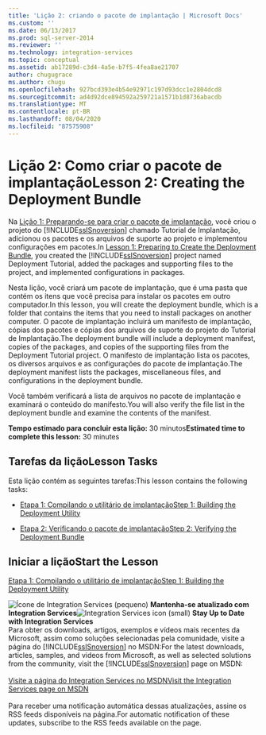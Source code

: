 ```yaml
---
title: 'Lição 2: criando o pacote de implantação | Microsoft Docs'
ms.custom: ''
ms.date: 06/13/2017
ms.prod: sql-server-2014
ms.reviewer: ''
ms.technology: integration-services
ms.topic: conceptual
ms.assetid: ab17289d-c3d4-4a5e-b7f5-4fea8ae21707
author: chugugrace
ms.author: chugu
ms.openlocfilehash: 927bcd393e4b54e92971c197d93dcc1e2804dcd8
ms.sourcegitcommit: ad4d92dce894592a259721a1571b1d8736abacdb
ms.translationtype: MT
ms.contentlocale: pt-BR
ms.lasthandoff: 08/04/2020
ms.locfileid: "87575908"
---
```

# <a name="lesson-2-creating-the-deployment-bundle"></a><span data-ttu-id="17610-102">Lição 2: Como criar o pacote de implantação</span><span class="sxs-lookup"><span data-stu-id="17610-102">Lesson 2: Creating the Deployment Bundle</span></span>
  <span data-ttu-id="17610-103">Na [Lição 1: Preparando-se para criar o pacote de implantação](../integration-services/lesson-1-preparing-to-create-the-deployment-bundle.md), você criou o projeto do [!INCLUDE[ssISnoversion](../includes/ssisnoversion-md.md)] chamado Tutorial de Implantação, adicionou os pacotes e os arquivos de suporte ao projeto e implementou configurações em pacotes.</span><span class="sxs-lookup"><span data-stu-id="17610-103">In [Lesson 1: Preparing to Create the Deployment Bundle](../integration-services/lesson-1-preparing-to-create-the-deployment-bundle.md), you created the [!INCLUDE[ssISnoversion](../includes/ssisnoversion-md.md)] project named Deployment Tutorial, added the packages and supporting files to the project, and implemented configurations in packages.</span></span>  
  
 <span data-ttu-id="17610-104">Nesta lição, você criará um pacote de implantação, que é uma pasta que contém os itens que você precisa para instalar os pacotes em outro computador.</span><span class="sxs-lookup"><span data-stu-id="17610-104">In this lesson, you will create the deployment bundle, which is a folder that contains the items that you need to install packages on another computer.</span></span> <span data-ttu-id="17610-105">O pacote de implantação incluirá um manifesto de implantação, cópias dos pacotes e cópias dos arquivos de suporte do projeto do Tutorial de Implantação.</span><span class="sxs-lookup"><span data-stu-id="17610-105">The deployment bundle will include a deployment manifest, copies of the packages, and copies of the supporting files from the Deployment Tutorial project.</span></span> <span data-ttu-id="17610-106">O manifesto de implantação lista os pacotes, os diversos arquivos e as configurações do pacote de implantação.</span><span class="sxs-lookup"><span data-stu-id="17610-106">The deployment manifest lists the packages, miscellaneous files, and configurations in the deployment bundle.</span></span>  
  
 <span data-ttu-id="17610-107">Você também verificará a lista de arquivos no pacote de implantação e examinará o conteúdo do manifesto.</span><span class="sxs-lookup"><span data-stu-id="17610-107">You will also verify the file list in the deployment bundle and examine the contents of the manifest.</span></span>  
  
 <span data-ttu-id="17610-108">**Tempo estimado para concluir esta lição:** 30 minutos</span><span class="sxs-lookup"><span data-stu-id="17610-108">**Estimated time to complete this lesson:** 30 minutes</span></span>  
  
## <a name="lesson-tasks"></a><span data-ttu-id="17610-109">Tarefas da lição</span><span class="sxs-lookup"><span data-stu-id="17610-109">Lesson Tasks</span></span>  
 <span data-ttu-id="17610-110">Esta lição contém as seguintes tarefas:</span><span class="sxs-lookup"><span data-stu-id="17610-110">This lesson contains the following tasks:</span></span>  
  
-   [<span data-ttu-id="17610-111">Etapa 1: Compilando o utilitário de implantação</span><span class="sxs-lookup"><span data-stu-id="17610-111">Step 1: Building the Deployment Utility</span></span>](../integration-services/lesson-2-1-building-the-deployment-utility.md)  
  
-   [<span data-ttu-id="17610-112">Etapa 2: Verificando o pacote de implantação</span><span class="sxs-lookup"><span data-stu-id="17610-112">Step 2: Verifying the Deployment Bundle</span></span>](../integration-services/lesson-2-2-verifying-the-deployment-bundle.md)  
  
## <a name="start-the-lesson"></a><span data-ttu-id="17610-113">Iniciar a lição</span><span class="sxs-lookup"><span data-stu-id="17610-113">Start the Lesson</span></span>  
 [<span data-ttu-id="17610-114">Etapa 1: Compilando o utilitário de implantação</span><span class="sxs-lookup"><span data-stu-id="17610-114">Step 1: Building the Deployment Utility</span></span>](../integration-services/lesson-2-1-building-the-deployment-utility.md)  
  
<span data-ttu-id="17610-115">![Ícone de Integration Services (pequeno)](media/dts-16.gif "Ícone do Integration Services (pequeno)")  **Mantenha-se atualizado com Integration Services**</span><span class="sxs-lookup"><span data-stu-id="17610-115">![Integration Services icon (small)](media/dts-16.gif "Integration Services icon (small)")  **Stay Up to Date with Integration Services**</span></span><br /> <span data-ttu-id="17610-116">Para obter os downloads, artigos, exemplos e vídeos mais recentes da Microsoft, assim como soluções selecionadas pela comunidade, visite a página do [!INCLUDE[ssISnoversion](../includes/ssisnoversion-md.md)] no MSDN:</span><span class="sxs-lookup"><span data-stu-id="17610-116">For the latest downloads, articles, samples, and videos from Microsoft, as well as selected solutions from the community, visit the [!INCLUDE[ssISnoversion](../includes/ssisnoversion-md.md)] page on MSDN:</span></span><br /><br /> [<span data-ttu-id="17610-117">Visite a página do Integration Services no MSDN</span><span class="sxs-lookup"><span data-stu-id="17610-117">Visit the Integration Services page on MSDN</span></span>](https://go.microsoft.com/fwlink/?LinkId=136655)<br /><br /> <span data-ttu-id="17610-118">Para receber uma notificação automática dessas atualizações, assine os RSS feeds disponíveis na página.</span><span class="sxs-lookup"><span data-stu-id="17610-118">For automatic notification of these updates, subscribe to the RSS feeds available on the page.</span></span>  
  
  
